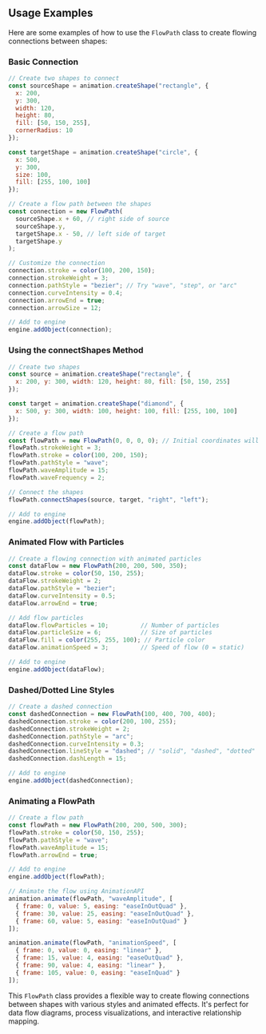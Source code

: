 ## Usage Examples

Here are some examples of how to use the `FlowPath` class to create flowing connections between shapes:

### Basic Connection

```javascript
// Create two shapes to connect
const sourceShape = animation.createShape("rectangle", {
  x: 200,
  y: 300,
  width: 120,
  height: 80,
  fill: [50, 150, 255],
  cornerRadius: 10
});

const targetShape = animation.createShape("circle", {
  x: 500,
  y: 300,
  size: 100,
  fill: [255, 100, 100]
});

// Create a flow path between the shapes
const connection = new FlowPath(
  sourceShape.x + 60, // right side of source
  sourceShape.y,
  targetShape.x - 50, // left side of target
  targetShape.y
);

// Customize the connection
connection.stroke = color(100, 200, 150);
connection.strokeWeight = 3;
connection.pathStyle = "bezier"; // Try "wave", "step", or "arc"
connection.curveIntensity = 0.4;
connection.arrowEnd = true;
connection.arrowSize = 12;

// Add to engine
engine.addObject(connection);
```

### Using the connectShapes Method

```javascript
// Create two shapes
const source = animation.createShape("rectangle", {
  x: 200, y: 300, width: 120, height: 80, fill: [50, 150, 255]
});

const target = animation.createShape("diamond", {
  x: 500, y: 300, width: 100, height: 100, fill: [255, 100, 100]
});

// Create a flow path
const flowPath = new FlowPath(0, 0, 0, 0); // Initial coordinates will be set by connectShapes
flowPath.strokeWeight = 3;
flowPath.stroke = color(100, 200, 150);
flowPath.pathStyle = "wave";
flowPath.waveAmplitude = 15;
flowPath.waveFrequency = 2;

// Connect the shapes
flowPath.connectShapes(source, target, "right", "left");

// Add to engine
engine.addObject(flowPath);
```

### Animated Flow with Particles

```javascript
// Create a flowing connection with animated particles
const dataFlow = new FlowPath(200, 200, 500, 350);
dataFlow.stroke = color(50, 150, 255);
dataFlow.strokeWeight = 2;
dataFlow.pathStyle = "bezier";
dataFlow.curveIntensity = 0.5;
dataFlow.arrowEnd = true;

// Add flow particles
dataFlow.flowParticles = 10;         // Number of particles
dataFlow.particleSize = 6;           // Size of particles
dataFlow.fill = color(255, 255, 100); // Particle color
dataFlow.animationSpeed = 3;         // Speed of flow (0 = static)

// Add to engine
engine.addObject(dataFlow);
```

### Dashed/Dotted Line Styles

```javascript
// Create a dashed connection
const dashedConnection = new FlowPath(100, 400, 700, 400);
dashedConnection.stroke = color(200, 100, 255);
dashedConnection.strokeWeight = 2;
dashedConnection.pathStyle = "arc";
dashedConnection.curveIntensity = 0.3;
dashedConnection.lineStyle = "dashed"; // "solid", "dashed", "dotted"
dashedConnection.dashLength = 15;

// Add to engine
engine.addObject(dashedConnection);
```

### Animating a FlowPath

```javascript
// Create a flow path
const flowPath = new FlowPath(200, 200, 500, 300);
flowPath.stroke = color(50, 150, 255);
flowPath.pathStyle = "wave";
flowPath.waveAmplitude = 15;
flowPath.arrowEnd = true;

// Add to engine
engine.addObject(flowPath);

// Animate the flow using AnimationAPI
animation.animate(flowPath, "waveAmplitude", [
  { frame: 0, value: 5, easing: "easeInOutQuad" },
  { frame: 30, value: 25, easing: "easeInOutQuad" },
  { frame: 60, value: 5, easing: "easeInOutQuad" }
]);

animation.animate(flowPath, "animationSpeed", [
  { frame: 0, value: 0, easing: "linear" },
  { frame: 15, value: 4, easing: "easeOutQuad" },
  { frame: 90, value: 4, easing: "linear" },
  { frame: 105, value: 0, easing: "easeInQuad" }
]);
```

This `FlowPath` class provides a flexible way to create flowing connections between shapes with various styles and animated effects. It's perfect for data flow diagrams, process visualizations, and interactive relationship mapping.
